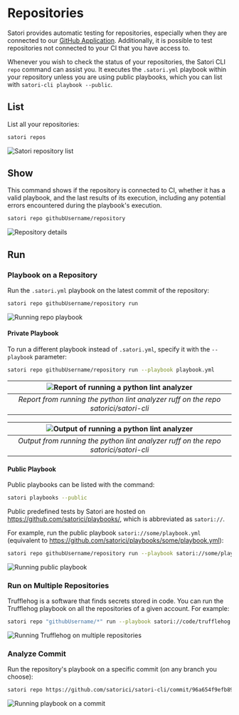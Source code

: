 
# Repositories

Satori provides automatic testing for repositories, especially when they are connected to our [GitHub Application](https://github.com/apps/satorici). Additionally, it is possible to test repositories not connected to your CI that you have access to.

Whenever you wish to check the status of your repositories, the Satori CLI `repo` command can assist you. It executes the `.satori.yml` playbook within your repository unless you are using public playbooks, which you can list with `satori-cli playbook --public`.

## List

List all your repositories:

```sh
satori repos
```

![Satori repository list](img/repo_1.png)

## Show

This command shows if the repository is connected to CI, whether it has a valid playbook, and the last results of its execution, including any potential errors encountered during the playbook's execution.

```sh
satori repo githubUsername/repository
```

![Repository details](img/repo_2.png)

## Run

### Playbook on a Repository

Run the `.satori.yml` playbook on the latest commit of the repository:

```sh
satori repo githubUsername/repository run
```

![Running repo playbook](img/repo_3.png)

#### Private Playbook

To run a different playbook instead of `.satori.yml`, specify it with the `--playbook` parameter:

```sh
satori repo githubUsername/repository run --playbook playbook.yml
```

| ![Report of running a python lint analyzer](img/repo_4-1.png) |
|:---------------------------------------------------------------:|
| *Report from running the python lint analyzer ruff on the repo satorici/satori-cli* |

| ![Output of running a python lint analyzer](img/repo_4-2.png) |
|:--------------------------------------------------------------:|
| *Output from running the python lint analyzer ruff on the repo satorici/satori-cli* |

#### Public Playbook

Public playbooks can be listed with the command:

```sh
satori playbooks --public
```

Public predefined tests by Satori are hosted on https://github.com/satorici/playbooks/, which is abbreviated as `satori://`.

For example, run the public playbook `satori://some/playbook.yml` (equivalent to <https://github.com/satorici/playbooks/some/playbook.yml>):

```sh
satori repo githubUsername/repository run --playbook satori://some/playbook.yml
```

![Running public playbook](img/repo_6.png)

### Run on Multiple Repositories

Trufflehog is a software that finds secrets stored in code. You can run the Trufflehog playbook on all the repositories of a given account. For example:

```sh
satori repo "githubUsername/*" run --playbook satori://code/trufflehog.yml
```

![Running Trufflehog on multiple repositories](img/repo_7.png)

### Analyze Commit

Run the repository's playbook on a specific commit (on any branch you choose):

```sh
satori repo https://github.com/satorici/satori-cli/commit/96a654f9efb8962b20a514eccbe827518ca725b2 run
```

![Running playbook on a commit](img/repo_8.png)
